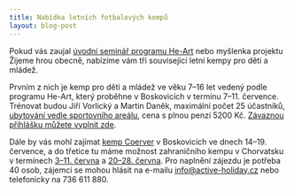 ```yaml
---
title: Nabídka letních fotbalových kempů
layout: blog-post
---
```


Pokud vás zaujal [úvodní seminář programu He-Art][seminar] nebo myšlenka projektu Žijeme hrou obecně, nabízíme vám tři související letní kempy pro děti a mládež.

Prvním z nich je kemp pro děti a mládež ve věku 7–16 let vedený podle programu He-Art, který proběhne v Boskovicích v termínu 7–11. července. Trénovat budou Jiří Vorlický a Martin Daněk, maximální počet 25 účastníků, [ubytování vedle sportovního areálu][ubytovani], cena s plnou penzí 5200 Kč. [Závaznou přihlášku můžete vyplnit zde][prihlaska].

Dále by vás mohl zajímat [kemp Coerver][coerver] v Boskovicích ve dnech 14–19. července, a do třetice tu máme možnost zahraničního kempu v Chorvatsku v termínech [3–11. června][chorvatsko1] a [20–28. června][chorvatsko2]. Pro naplnění zájezdu je potřeba 40 osob, zájemci se mohou hlásit na e-mailu <info@active-holiday.cz> nebo telefonicky na 736 611 880.

[seminar]: /blog/2013/12/ohlednuti-za-seminarem-heart.html
[coerver]: http://www.coerver.cz/camp-detail.php?termin=7&typ=4
[chorvatsko1]: http://www.active-holiday.cz/nabidka-fotbalisti-5.pdf
[chorvatsko2]: http://www.active-holiday.cz/nabidka-fotbalisti-4.pdf
[prihlaska]: http://goo.gl/v5QxfR
[ubytovani]: http://www.sluzbyboskovice.cz/turisticka-ubytovna-info